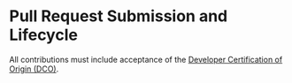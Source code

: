 # Pull Request Submission and Lifecycle

All contributions must include acceptance of the [Developer Certification of Origin (DCO)](CONTRIBUTOR_AGREEMENT.md).
